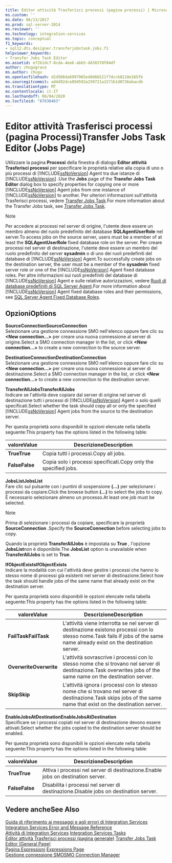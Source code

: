 ```yaml
---
title: Editor attività Trasferisci processi (pagina processi) | Microsoft Docs
ms.custom: ''
ms.date: 06/13/2017
ms.prod: sql-server-2014
ms.reviewer: ''
ms.technology: integration-services
ms.topic: conceptual
f1_keywords:
- sql12.dts.designer.transferjobstask.jobs.f1
helpviewer_keywords:
- Transfer Jobs Task Editor
ms.assetid: e72b1dc7-8cda-4ee6-abb5-d438370f04df
author: chugugrace
ms.author: chugu
ms.openlocfilehash: d2d506da6997965e40d66521f7dccb8218e165fb
ms.sourcegitcommit: ad4d92dce894592a259721a1571b1d8736abacdb
ms.translationtype: MT
ms.contentlocale: it-IT
ms.lasthandoff: 08/04/2020
ms.locfileid: "87638463"
---
```

# <a name="transfer-jobs-task-editor-jobs-page"></a><span data-ttu-id="abef8-102">Editor attività Trasferisci processi (pagina Processi)</span><span class="sxs-lookup"><span data-stu-id="abef8-102">Transfer Jobs Task Editor (Jobs Page)</span></span>
  <span data-ttu-id="abef8-103">Utilizzare la pagina **Processi** della finestra di dialogo **Editor attività Trasferisci processi** per specificare le proprietà relative alla copia di uno o più processi di [!INCLUDE[ssNoVersion](../includes/ssnoversion-md.md)] Agent tra due istanze di [!INCLUDE[ssNoVersion](../includes/ssnoversion-md.md)] .</span><span class="sxs-lookup"><span data-stu-id="abef8-103">Use the **Jobs** page of the **Transfer Jobs Task Editor** dialog box to specify properties for copying one or more [!INCLUDE[ssNoVersion](../includes/ssnoversion-md.md)] Agent jobs from one instance of [!INCLUDE[ssNoVersion](../includes/ssnoversion-md.md)] to another.</span></span> <span data-ttu-id="abef8-104">Per ulteriori informazioni sull'attività Trasferisci processi, vedere [Transfer Jobs Task](control-flow/transfer-jobs-task.md).</span><span class="sxs-lookup"><span data-stu-id="abef8-104">For more information about the Transfer Jobs task, see [Transfer Jobs Task](control-flow/transfer-jobs-task.md).</span></span>  
  
> [!NOTE]  
>  <span data-ttu-id="abef8-105">Per accedere ai processi nel server di origine, l'utente deve essere un membro almeno del ruolo predefinito del database **SQLAgentUserRole** nel server.</span><span class="sxs-lookup"><span data-stu-id="abef8-105">To access jobs on the source server, users must be a member of at least the **SQLAgentUserRole** fixed database role on the server.</span></span> <span data-ttu-id="abef8-106">Per creare processi nel server di destinazione, l'utente deve essere un membro del ruolo predefinito del server **sysadmin** o di uno dei ruoli predefiniti del database di [!INCLUDE[ssNoVersion](../includes/ssnoversion-md.md)] Agent.</span><span class="sxs-lookup"><span data-stu-id="abef8-106">To successfully create jobs on the destination server, the user must be a member of the **sysadmin** fixed server role or one of the [!INCLUDE[ssNoVersion](../includes/ssnoversion-md.md)] Agent fixed database roles.</span></span> <span data-ttu-id="abef8-107">Per altre informazioni sui ruoli predefiniti del database di [!INCLUDE[ssNoVersion](../includes/ssnoversion-md.md)] Agent e sulle relative autorizzazioni, vedere [Ruoli di database predefiniti di SQL Server Agent](../ssms/agent/sql-server-agent-fixed-database-roles.md).</span><span class="sxs-lookup"><span data-stu-id="abef8-107">For more information about [!INCLUDE[ssNoVersion](../includes/ssnoversion-md.md)] Agent fixed database roles and their permissions, see [SQL Server Agent Fixed Database Roles](../ssms/agent/sql-server-agent-fixed-database-roles.md).</span></span>  
  
## <a name="options"></a><span data-ttu-id="abef8-108">Opzioni</span><span class="sxs-lookup"><span data-stu-id="abef8-108">Options</span></span>  
 <span data-ttu-id="abef8-109">**SourceConnection**</span><span class="sxs-lookup"><span data-stu-id="abef8-109">**SourceConnection**</span></span>  
 <span data-ttu-id="abef8-110">Selezionare una gestione connessione SMO nell'elenco oppure fare clic su **\<New connection...>** per creare una nuova connessione al server di origine.</span><span class="sxs-lookup"><span data-stu-id="abef8-110">Select a SMO connection manager in the list, or click **\<New connection...>** to create a new connection to the source server.</span></span>  
  
 <span data-ttu-id="abef8-111">**DestinationConnection**</span><span class="sxs-lookup"><span data-stu-id="abef8-111">**DestinationConnection**</span></span>  
 <span data-ttu-id="abef8-112">Selezionare una gestione connessione SMO nell'elenco oppure fare clic su **\<New connection...>** per creare una nuova connessione al server di destinazione.</span><span class="sxs-lookup"><span data-stu-id="abef8-112">Select a SMO connection manager in the list, or click **\<New connection...>** to create a new connection to the destination server.</span></span>  
  
 <span data-ttu-id="abef8-113">**TransferAllJobs**</span><span class="sxs-lookup"><span data-stu-id="abef8-113">**TransferAllJobs**</span></span>  
 <span data-ttu-id="abef8-114">Indicare se l'attività deve copiare dal server di origine nel server di destinazione tutti i processi di [!INCLUDE[ssNoVersion](../includes/ssnoversion-md.md)] Agent o solo quelli specificati.</span><span class="sxs-lookup"><span data-stu-id="abef8-114">Select whether the task should copy all or only the specified [!INCLUDE[ssNoVersion](../includes/ssnoversion-md.md)] Agent jobs from the source to the destination server.</span></span>  
  
 <span data-ttu-id="abef8-115">Per questa proprietà sono disponibili le opzioni elencate nella tabella seguente:</span><span class="sxs-lookup"><span data-stu-id="abef8-115">This property has the options listed in the following table:</span></span>  
  
|<span data-ttu-id="abef8-116">valore</span><span class="sxs-lookup"><span data-stu-id="abef8-116">Value</span></span>|<span data-ttu-id="abef8-117">Descrizione</span><span class="sxs-lookup"><span data-stu-id="abef8-117">Description</span></span>|  
|-----------|-----------------|  
|<span data-ttu-id="abef8-118">**True**</span><span class="sxs-lookup"><span data-stu-id="abef8-118">**True**</span></span>|<span data-ttu-id="abef8-119">Copia tutti i processi.</span><span class="sxs-lookup"><span data-stu-id="abef8-119">Copy all jobs.</span></span>|  
|<span data-ttu-id="abef8-120">**False**</span><span class="sxs-lookup"><span data-stu-id="abef8-120">**False**</span></span>|<span data-ttu-id="abef8-121">Copia solo i processi specificati.</span><span class="sxs-lookup"><span data-stu-id="abef8-121">Copy only the specified jobs.</span></span>|  
  
 <span data-ttu-id="abef8-122">**JobsList**</span><span class="sxs-lookup"><span data-stu-id="abef8-122">**JobsList**</span></span>  
 <span data-ttu-id="abef8-123">Fare clic sul pulsante con i puntini di sospensione **(...)** per selezionare i processi da copiare.</span><span class="sxs-lookup"><span data-stu-id="abef8-123">Click the browse button **(...)** to select the jobs to copy.</span></span> <span data-ttu-id="abef8-124">È necessario selezionare almeno un processo.</span><span class="sxs-lookup"><span data-stu-id="abef8-124">At least one job must be selected.</span></span>  
  
> [!NOTE]  
>  <span data-ttu-id="abef8-125">Prima di selezionare i processi da copiare, specificare la proprietà **SourceConnection** .</span><span class="sxs-lookup"><span data-stu-id="abef8-125">Specify the **SourceConnection** before selecting jobs to copy.</span></span>  
  
 <span data-ttu-id="abef8-126">Quando la proprietà **TransferAllJobs** è impostata su **True** , l'opzione **JobsList**non è disponibile.</span><span class="sxs-lookup"><span data-stu-id="abef8-126">The **JobsList** option is unavailable when **TransferAllJobs** is set to **True**.</span></span>  
  
 <span data-ttu-id="abef8-127">**IfObjectExists**</span><span class="sxs-lookup"><span data-stu-id="abef8-127">**IfObjectExists**</span></span>  
 <span data-ttu-id="abef8-128">Indicare la modalità con cui l'attività deve gestire i processi che hanno lo stesso nome di processi già esistenti nel server di destinazione.</span><span class="sxs-lookup"><span data-stu-id="abef8-128">Select how the task should handle jobs of the same name that already exist on the destination server.</span></span>  
  
 <span data-ttu-id="abef8-129">Per questa proprietà sono disponibili le opzioni elencate nella tabella seguente:</span><span class="sxs-lookup"><span data-stu-id="abef8-129">This property has the options listed in the following table:</span></span>  
  
|<span data-ttu-id="abef8-130">valore</span><span class="sxs-lookup"><span data-stu-id="abef8-130">Value</span></span>|<span data-ttu-id="abef8-131">Descrizione</span><span class="sxs-lookup"><span data-stu-id="abef8-131">Description</span></span>|  
|-----------|-----------------|  
|<span data-ttu-id="abef8-132">**FailTask**</span><span class="sxs-lookup"><span data-stu-id="abef8-132">**FailTask**</span></span>|<span data-ttu-id="abef8-133">L'attività viene interrotta se nel server di destinazione esistono processi con lo stesso nome.</span><span class="sxs-lookup"><span data-stu-id="abef8-133">Task fails if jobs of the same name already exist on the destination server.</span></span>|  
|<span data-ttu-id="abef8-134">**Overwrite**</span><span class="sxs-lookup"><span data-stu-id="abef8-134">**Overwrite**</span></span>|<span data-ttu-id="abef8-135">L'attività sovrascrive i processi con lo stesso nome che si trovano nel server di destinazione.</span><span class="sxs-lookup"><span data-stu-id="abef8-135">Task overwrites jobs of the same name on the destination server.</span></span>|  
|<span data-ttu-id="abef8-136">**Skip**</span><span class="sxs-lookup"><span data-stu-id="abef8-136">**Skip**</span></span>|<span data-ttu-id="abef8-137">L'attività ignora i processi con lo stesso nome che si trovano nel server di destinazione.</span><span class="sxs-lookup"><span data-stu-id="abef8-137">Task skips jobs of the same name that exist on the destination server.</span></span>|  
  
 <span data-ttu-id="abef8-138">**EnableJobsAtDestination**</span><span class="sxs-lookup"><span data-stu-id="abef8-138">**EnableJobsAtDestination**</span></span>  
 <span data-ttu-id="abef8-139">Specificare se i processi copiati nel server di destinazione devono essere attivati.</span><span class="sxs-lookup"><span data-stu-id="abef8-139">Select whether the jobs copied to the destination server should be enabled.</span></span>  
  
 <span data-ttu-id="abef8-140">Per questa proprietà sono disponibili le opzioni elencate nella tabella seguente:</span><span class="sxs-lookup"><span data-stu-id="abef8-140">This property has the options listed in the following table:</span></span>  
  
|<span data-ttu-id="abef8-141">valore</span><span class="sxs-lookup"><span data-stu-id="abef8-141">Value</span></span>|<span data-ttu-id="abef8-142">Descrizione</span><span class="sxs-lookup"><span data-stu-id="abef8-142">Description</span></span>|  
|-----------|-----------------|  
|<span data-ttu-id="abef8-143">**True**</span><span class="sxs-lookup"><span data-stu-id="abef8-143">**True**</span></span>|<span data-ttu-id="abef8-144">Attiva i processi nel server di destinazione.</span><span class="sxs-lookup"><span data-stu-id="abef8-144">Enable jobs on destination server.</span></span>|  
|<span data-ttu-id="abef8-145">**False**</span><span class="sxs-lookup"><span data-stu-id="abef8-145">**False**</span></span>|<span data-ttu-id="abef8-146">Disabilita i processi nel server di destinazione.</span><span class="sxs-lookup"><span data-stu-id="abef8-146">Disable jobs on destination server.</span></span>|  
  
## <a name="see-also"></a><span data-ttu-id="abef8-147">Vedere anche</span><span class="sxs-lookup"><span data-stu-id="abef8-147">See Also</span></span>  
 <span data-ttu-id="abef8-148">[Guida di riferimento ai messaggi e agli errori di Integration Services](../../2014/integration-services/integration-services-error-and-message-reference.md) </span><span class="sxs-lookup"><span data-stu-id="abef8-148">[Integration Services Error and Message Reference](../../2014/integration-services/integration-services-error-and-message-reference.md) </span></span>  
 <span data-ttu-id="abef8-149">[Attività di Integration Services](control-flow/integration-services-tasks.md) </span><span class="sxs-lookup"><span data-stu-id="abef8-149">[Integration Services Tasks](control-flow/integration-services-tasks.md) </span></span>  
 <span data-ttu-id="abef8-150">[Editor attività Trasferisci processi &#40;pagina generale&#41;](general-page-of-integration-services-designers-options.md) </span><span class="sxs-lookup"><span data-stu-id="abef8-150">[Transfer Jobs Task Editor &#40;General Page&#41;](general-page-of-integration-services-designers-options.md) </span></span>  
 <span data-ttu-id="abef8-151">[Pagina Espressioni](expressions/expressions-page.md) </span><span class="sxs-lookup"><span data-stu-id="abef8-151">[Expressions Page](expressions/expressions-page.md) </span></span>  
 [<span data-ttu-id="abef8-152">Gestione connessione SMO</span><span class="sxs-lookup"><span data-stu-id="abef8-152">SMO Connection Manager</span></span>](connection-manager/smo-connection-manager.md)  
  
  
